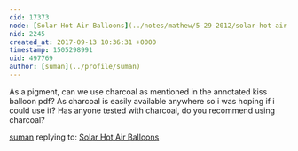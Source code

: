 ```yaml
---
cid: 17373
node: [Solar Hot Air Balloons](../notes/mathew/5-29-2012/solar-hot-air-balloons)
nid: 2245
created_at: 2017-09-13 10:36:31 +0000
timestamp: 1505298991
uid: 497769
author: [suman](../profile/suman)
---
```


As a pigment, can we use charcoal as mentioned in the annotated kiss balloon pdf? As charcoal is easily available anywhere so i was hoping if i could use it? Has anyone tested with charcoal, do you recommend using charcoal?

[suman](../profile/suman) replying to: [Solar Hot Air Balloons](../notes/mathew/5-29-2012/solar-hot-air-balloons)

